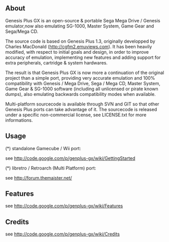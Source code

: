 About
---------

Genesis Plus GX is an open-source & portable Sega Mega Drive / Genesis emulator,now also emulating SG-1000, Master System, Game Gear and Sega/Mega CD.

The source code is based on Genesis Plus 1.3, originally developped by Charles MacDonald (http://cgfm2.emuviews.com).
It has been heavily modified, with respect to initial goals and design, in order to improve accuracy of emulation, implementing new features and adding support for extra peripherals, cartridge & system hardwares.

The result is that Genesis Plus GX is now more a continuation of the original project than a simple port, providing very accurate emulation and 100% compatibility with Genesis / Mega Drive, Sega / Mega CD, Master System, Game Gear & SG-1000 software (including all unlicensed or pirate known dumps), also emulating backwards compatibility modes when available.

Multi-platform sourcecode is available through SVN and GIT so that other Genesis Plus ports can take advantage of it. The sourcecode is released under a specific non-commercial license, see LICENSE.txt for more informations.


Usage
---------

(*) standalone Gamecube / Wii port: 

see http://code.google.com/p/genplus-gx/wiki/GettingStarted


(*) libretro / Retroarch (Multi Platform) port: 

see http://forum.themaister.net/


Features
-------------

see http://code.google.com/p/genplus-gx/wiki/Features


Credits
----------

see http://code.google.com/p/genplus-gx/wiki/Credits

